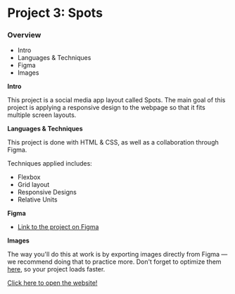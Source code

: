 # Project 3: Spots

### Overview

-   Intro
-   Languages & Techniques
-   Figma
-   Images

**Intro**

This project is a social media app layout called Spots. The main goal of this project is applying a responsive design to the webpage
so that it fits multiple screen layouts.

**Languages & Techniques**

This project is done with HTML & CSS, as well as a collaboration through Figma.

Techniques applied includes:

-   Flexbox
-   Grid layout
-   Responsive Designs
-   Relative Units

**Figma**

-   [Link to the project on Figma](https://www.figma.com/file/BBNm2bC3lj8QQMHlnqRsga/Sprint-3-Project-%E2%80%94-Spots?type=design&node-id=2%3A60&mode=design&t=afgNFybdorZO6cQo-1)

**Images**

The way you'll do this at work is by exporting images directly from Figma — we recommend doing that to practice more. Don't forget to optimize them [here](https://tinypng.com/), so your project loads faster.

[Click here to open the website!](https://reondaze-a.github.io/se_project_spots/)
